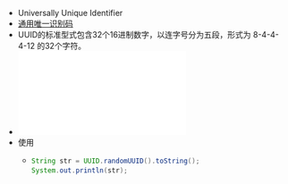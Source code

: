 - Universally Unique Identifier
- [通用唯一识别码](https://zh.wikipedia.org/wiki/%E9%80%9A%E7%94%A8%E5%94%AF%E4%B8%80%E8%AF%86%E5%88%AB%E7%A0%81)
- UUID的标准型式包含32个16进制数字，以连字号分为五段，形式为 8-4-4-4-12 的32个字符。
- ![通用唯一识别码.pdf](../assets/通用唯一识别码_1649925769559_0.pdf)
- 使用
	- ```java
	  String str = UUID.randomUUID().toString();
	  System.out.println(str);
	  ```